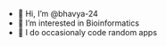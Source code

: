 - 👋 Hi, I’m @bhavya-24
- 👀 I’m interested in Bioinformatics
- 🌱 I do occasionaly code random apps



<!---
bhavya-24/bhavya-24 is a ✨ special ✨ repository because its `README.md` (this file) appears on your GitHub profile.
You can click the Preview link to take a look at your changes.
--->
